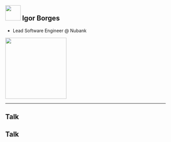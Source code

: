 <!-- ![](/images/.png)

--- -->

## <img class="circle" height="48" src="https://github.com/comigor.png" /> Igor Borges
<ul>
  <li class="fragment" data-fragment-index="1">Lead Software Engineer @ Nubank</li>
</ul>
<img class="fragment" data-fragment-index="1" height="192" src="https://media.giphy.com/media/kKdgdeuO2M08M/giphy.gif" />

---

## Talk
## Talk
